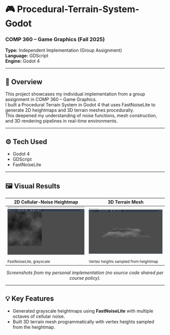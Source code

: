 # 🎮 Procedural-Terrain-System-Godot

###  COMP 360 – Game Graphics (Fall 2025)
**Type:** Independent Implementation (Group Assignment)  
**Language:** GDScript  
**Engine:** Godot 4  

---

## 📖 Overview
This project showcases my individual implementation from a group assignment in COMP 360 – Game Graphics.  
I built a Procedural Terrain System in Godot 4 that uses FastNoiseLite to generate 2D heightmaps and 3D terrain meshes procedurally.  
This deepened my understanding of noise functions, mesh construction, and 3D rendering pipelines in real-time environments.

---

## ⚙️ Tech Used
- Godot 4  
- GDScript  
- FastNoiseLite  

---

## 🖼️ Visual Results

| 2D Cellular-Noise Heightmap | 3D Terrain Mesh |
| --- | --- |
| <img src="images/2d_fastnoiseheightmap.png" width="420" alt="2D cellular-noise heightmap"> | <img src="images/3d_fastnoiseheightmap.png" width="420" alt="3D terrain mesh from heightmap"> |
| <sub>FastNoiseLite, grayscale</sub> | <sub>Vertex heights sampled from heightmap</sub> |

<p align="center"><em>Screenshots from my personal implementation (no source code shared per course policy).</em></p>

---

## 💡 Key Features
- Generated grayscale heightmaps using **FastNoiseLite** with multiple octaves of cellular noise.  
- Built 3D terrain mesh programmatically with vertex heights sampled from the heightmap.  